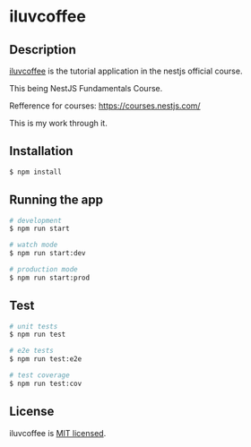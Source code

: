 # iluvcoffee

## Description

[iluvcoffee](https://github.com/cpmachado/iluvcoffee) is the tutorial application in the nestjs
official course.

This being NestJS Fundamentals Course.

Refference for courses: <https://courses.nestjs.com/>

This is my work through it.

## Installation

```bash
$ npm install
```

## Running the app

```bash
# development
$ npm run start

# watch mode
$ npm run start:dev

# production mode
$ npm run start:prod
```

## Test

```bash
# unit tests
$ npm run test

# e2e tests
$ npm run test:e2e

# test coverage
$ npm run test:cov
```

## License

iluvcoffee is [MIT licensed](LICENSE).
